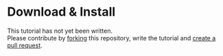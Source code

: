 # Download & Install

This tutorial has not yet been written.    
Please contribute by [forking](https://help.github.com/articles/fork-a-repo/) this repository, write the tutorial and [create a pull request](https://help.github.com/articles/creating-a-pull-request-from-a-fork/).


